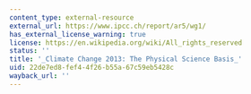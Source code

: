 ```yaml
---
content_type: external-resource
external_url: https://www.ipcc.ch/report/ar5/wg1/
has_external_license_warning: true
license: https://en.wikipedia.org/wiki/All_rights_reserved
status: ''
title: '_Climate Change 2013: The Physical Science Basis_'
uid: 22de7ed8-fef4-4f26-b55a-67c59eb5428c
wayback_url: ''
---
```

